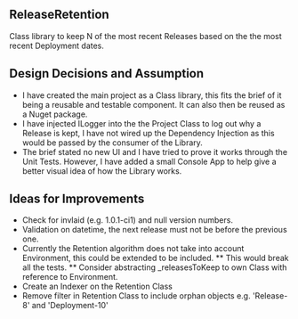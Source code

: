 ## ReleaseRetention
Class library to keep N of the most recent Releases based on the the most recent Deployment dates.

## Design Decisions and Assumption

* I have created the main project as a Class library, this fits the brief of it being a reusable and testable component. It can also then
be reused as a Nuget package.
* I have injected ILogger into the the Project Class to log out why a Release is kept, I have not wired up the Dependency Injection as this would
be passed by the consumer of the Library.
* The brief stated no new UI and I have tried to prove it works through the Unit Tests. However, I have added a small Console App to help give a better visual
idea of how the Library works.

## Ideas for Improvements

* Check for invlaid (e.g. 1.0.1-ci1) and null version numbers.
* Validation on datetime, the next release must not be before the previous one.
* Currently the Retention algorithm does not take into account Environment, this could be extended to be included.
** This would break all the tests.
** Consider abstracting _releasesToKeep to own Class with reference to Environment.
* Create an Indexer on the Retention Class
* Remove filter in Retention Class to include orphan objects e.g. 'Release-8' and 'Deployment-10'
